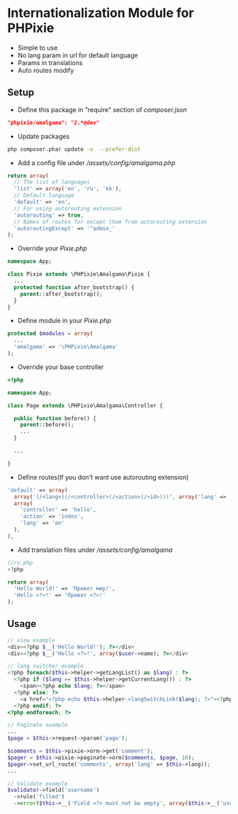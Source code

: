 Internationalization Module for PHPixie
====================
* Simple to use
* No lang param in url for default language
* Params in translations
* Auto routes modify

Setup
--------------------
* Define this package in "require" section of *composer.json*
``` json
"phpixie/amalgama": "2.*@dev"
```
* Update packages
``` bash
php composer.phar update -o  --prefer-dist
```
* Add a config file under */assets/config/amalgama.php*
``` php
return array(
  // The list of languages
  'list' => array('en', 'ru', 'kk'),
  // Default language
  'default' => 'en',
  // For using autorouting extension
  'autorouting' => true,
  // Names of routes for except them from autorouting extension
  'autoroutingExcept' => '^admin_'
);
```
* Override your *Pixie.php*
``` php
namespace App;

class Pixie extends \PHPixie\Amalgama\Pixie {
  ...
  protected function after_bootstrap() {
    parent::after_bootstrap();
  }
}
```
* Define module in your *Pixie.php*
``` php
protected $modules = array(
  ...
  'amalgama' => '\PHPixie\Amalgama'
);
```
* Override your base controller
``` php
<?php

namespace App;

class Page extends \PHPixie\Amalgama\Controller {

  public function before() {
    parent::before();
    ...
  }

  ...

}
```
* Define routes(If you don't want use autorouting extension)
``` php
'default' => array(
  array('(/<lang>)(/<controller>(/<action>(/<id>)))', array('lang' => '(en|ru)')
  array(
    'controller' => 'hello',
    'action' => 'index',
    'lang' => 'en'
  ),
),
```
* Add translation files under */assets/config/amalgama*
``` php
//ru.php
<?php

return array(
  'Hello World!' => 'Привет мир!',
  'Hello <?>!' => 'Привет <?>!'
);
```
Usage
--------------------
``` php
// view example
<div><?php $__('Hello World!'); ?></div>
<div><?php $__('Hello <?>!', array($user->name); ?></div>
```
``` php
// lang switcher example
<?php foreach($this->helper->getLangList() as $lang) : ?>
  <?php if ($lang == $this->helper->getCurrentLang()) : ?>
    <span><?php echo $lang; ?></span>
  <?php else: ?>
    <a href="<?php echo $this->helper->langSwitchLink($lang); ?>"><?php echo $lang; ?></a>
  <?php endif; ?>
<?php endforeach; ?>
```
``` php
// Paginate example
...
$page = $this->request->param('page');

$comments = $this->pixie->orm->get('comment');
$pager = $this->pixie->paginate->orm($comments, $page, 10);
$pager->set_url_route('comments', array('lang' => $this->lang));
...
```
``` php
// Validate example
$validator->field('username')
  ->rule('filled')
  ->error($this->__('Field <?> must not be empty', array($this->__('username'))));
```
